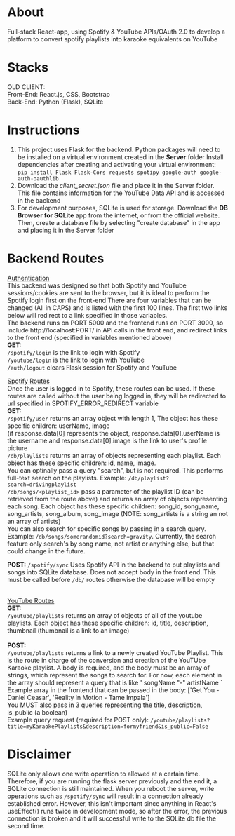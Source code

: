 # About
Full-stack React-app, using Spotify & YouTube APIs/OAuth 2.0 to develop a platform to convert spotify playlists into karaoke equivalents on YouTube

# Stacks
OLD CLIENT:<br>
Front-End: React.js, CSS, Bootstrap <br>
Back-End: Python (Flask), SQLite

# Instructions
1. This project uses Flask for the backend. Python packages will need to be installed on a virtual environment created in the **Server** folder
   Install dependencies after creating and activating your virtual environment: <br>```pip install Flask Flask-Cors requests spotipy google-auth google-auth-oauthlib```
2. Download the _client_secret.json_ file and place it in the Server folder. This file contains information for the YouTube Data API and is accessed in the backend
3. For development purposes, SQLite is used for storage. Download the **DB Browser for SQLite** app from the internet, or from the official website. Then, create a database file by selecting "create database" in the app and placing it in the Server folder

# Backend Routes
<ins>Authentication</ins>
<br>
This backend was designed so that both Spotify and YouTube sessions/cookies are sent to the browser, but it is ideal to perform the Spotify login first on the front-end
There are four variables that can be changed (All in CAPS) and is listed with the first 100 lines. The first two links below will redirect to a link specified in those variables.
<br>
The backend runs on PORT 5000 and the frontend runs on PORT 3000, so include http://localhost:PORT/ in API calls in the front end, and redirect links to the front end (specified in variables mentioned above)
<br>
**GET:**
<br>
```/spotify/login``` is the link to login with Spotify<br>
```/youtube/login``` is the link to login with YouTube<br>
```/auth/logout``` clears Flask session for Spotify and YouTube<br>

<ins>Spotify Routes</ins>
<br>
Once the user is logged in to Spotify, these routes can be used. If these routes are called without the user being logged in, they will be redirected to url specified in SPOTIFY_ERROR_REDIRECT variable
<br>
**GET:**
<br>
```/spotify/user``` returns an array object with length 1, The object has these specific children: userName, image<br>
(if response.data[0] represents the object, response.data[0].userName is the username and response.data[0].image is the link to user's profile picture<br>
```/db/playlists``` returns an array of objects representing each playlist. Each object has these specific children: id, name, image.<br>
   You can optinally pass a query "search", but is not required. This performs full-text search on the playlists. Example: ```/db/playlist?search=drivingplaylist```<br>
```/db/songs/<playlist_id>``` pass a parameter of the playlist ID (can be retrieved from the route above) and returns an array of objects representing each song. Each object has these specific children: song_id, song_name, song_artists, song_album, song_image (NOTE: song_artists is a string an not an array of artists)<br>
You can also search for specific songs by passing in a search query. Example: ```/db/songs/somerandomid?search=gravity```. Currently, the search feature only search's by song name, not artist or anything else, but that could change in the future.

**POST:**
```/spotify/sync``` Uses Spotify API in the backend to put playlists and songs into SQLite database. Does not accept body in the front end. This must be called before ```/db/``` routes otherwise the database will be empty<br><br>

<ins>YouTube Routes</ins>
<br>
**GET:**
<br>
```/youtube/playlists``` returns an array of objects of all of the youtube playlists. Each object has these specific children: id, title, description, thumbnail (thumbnail is a link to an image)
<br><br>
**POST:**
<br>
```/youtube/playlists``` returns a link to a newly created YouTube Playlist. This is the route in charge of the conversion and creation of the YouTUbe Karaoke playlist. A body is required, and the body
must be an array of strings, which represent the songs to search for. For now, each element in the array should represent a query that is like ' songName "-" artistName `<br>
Example array in the frontend that can be passed in the body: ['Get You - Daniel Ceasar', 'Reality in Motion - Tame Impala']<br>
You MUST also pass in 3 queries representing the title, description, is_public (a boolean)<br>
Example query request (required for POST only): ```/youtube/playlists?title=myKaraokePlaylists&description=formyfriend&is_public=False```










# Disclaimer
SQLite only allows one write operation to allowed at a certain time. Therefore, if you are running the flask server previously and the end it, a SQLite connection is still maintained. When you reboot the server,
write operations such as ```/spotify/sync``` will result in a connection already established error. However, this isn't important since anything in React's useEffect() runs twice in development mode, so after the error, the previous connection is broken and it will successful write to the SQLite db file the second time.
